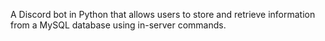 A Discord bot in Python that allows users to store and retrieve information from a MySQL database using in-server commands.
